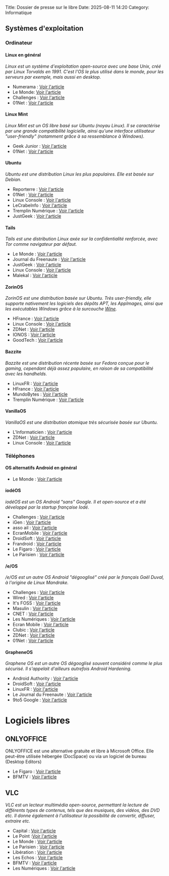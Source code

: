 Title: Dossier de presse sur le libre
Date: 2025-08-11 14:20
Category: Informatique

## Systèmes d'exploitation

### Ordinateur

#### Linux en général
*Linux est un système d'exploitation open-source avec une base Unix, créé par Linux Torvalds en 1991. C'est l'OS le plus utilisé dans le monde, pour les serveurs par exemple, mais aussi en desktop.*

* Numerama : [Voir l'article](https://www.numerama.com/tech/723035-comment-essayer-linux-sans-toucher-a-son-installation-windows.html)
* Le Monde: [Voir l'article](https://www.lemonde.fr/pixels/article/2015/08/04/cinq-systemes-d-exploitation-pour-snober-windows-10-et-mac-os_4710726_4408996.html)
* Challenges : [Voir l'article](https://www.challenges.fr/economie/chez-nous-teams-cest-fini-une-region-allemande-tourne-le-dos-a-microsoft_605969)
* 01Net : [Voir l'article](https://www.cafeyn.co/fr/article/62838/01net/2025-03-12/linux-los-du-peuple)

#### Linux Mint
*Linux Mint est un OS libre basé sur Ubuntu (noyau Linux). Il se caractérise par une grande compatibilité logicielle, ainsi qu'une interface utilisateur "user-friendly" (notamment grâce à sa ressemblance à Windows).*

* Geek Junior : [Voir l'article](https://www.geekjunior.fr/comment-passer-a-linux-numero-avril-magazine-geek-junior-63335/)
* 01Net : [Voir l'article](https://www.cafeyn.co/fr/article/b5f79/01net-hors-serie/2024-02-08/bien-debuter-avec-linux-mint)

#### Ubuntu
*Ubuntu est une distribution Linux les plus populaires. Elle est basée sur Debian.*

* Reporterre : [Voir l'article](https://reporterre.net/Halte-a-l-obsolescence-Les-vieux-ordinateurs-reprennent-vie-avec-le-systeme)
* 01Net : [Voir l'article](https://www.cafeyn.co/fr/article/52a6b/01net-hors-serie/2023-08-11/de-windows-a-ubuntu-mode-demploi)
* Linux Console : [Voir l'article](https://fr.linux-console.net/?p=35808)
* LeCrabeInfo : [Voir l'article](https://lecrabeinfo.net/tutoriels/passer-de-windows-a-linux-pourquoi-et-comment/)
* Tremplin Numérique : [Voir l'article](https://www.tremplin-numerique.org/passer-de-windows-a-linux-un-guide-de-migration-etape-par-etape)
* JustGeek : [Voir l'article](https://www.justgeek.fr/guide-pour-passer-de-windows-a-linux-39870/)

#### Tails

*Tails est une distribution Linux axée sur la confidentialité renforcée, avec Tor comme navigateur par défaut.*

* Le Monde : [Voir l'article](https://www.lemonde.fr/pixels/article/2015/02/12/source-sure-une-plate-forme-securisee-pour-lanceurs-d-alerte_4574820_4408996.html)
* Journal du Freenaute : [Voir l'article](https://www.journaldufreenaute.fr/tails-linux-naviguer-anonymement/)
* JustGeek : [Voir l'article](https://www.justgeek.fr/tails-la-distribution-linux-qui-protege-votre-vie-privee-99433/)
* Linux Console : [Voir l'article](https://fr.linux-console.net/?p=13040)
* Malekal : [Voir l'article](https://www.malekal.com/tails-os-contre-censure-anonymat/)

#### ZorinOS
*ZorinOS est une distribution basée sur Ubuntu. Très user-friendly, elle supporte nativement les logiciels des dépôts APT, les AppImages, ainsi que les exécutables Windows grâce à la surcouche [Wine](https://winehq.org).*

* HFrance : [Voir l'article](https://www.hfrance.fr/de-windows-a-la-liberte-zorin-os-18-une-migration-linux-sans-effort.html)
* Linux Console : [Voir l'article](https://fr.linux-console.net/?p=12756)
* ZDNet : [Voir l'article](https://www.zdnet.fr/guide-achat/zorin-os-l-exemple-de-ce-que-devrait-etre-un-systeme-d-exploitation-pour-ordinateur-39957276.htm)
* IONOS : [Voir l'article](https://www.ionos.fr/digitalguide/serveur/configuration/zorin-os/)
* GoodTech : [Voir l'article](https://goodtech.info/zorinos-nouvelle-version-nouveautes/)

#### Bazzite
*Bazzite est une distribution récente basée sur Fedora conçue pour le gaming, cependant déjà assez populaire, en raison de sa compatibilité avec les  handhelds.*

 * LinuxFR : [Voir l'article](https://linuxfr.org/users/xenom/journaux/petit-retour-d-experience-sur-bazzite)
 * HFrance : [Voir l'article](https://www.hfrance.fr/5-raisons-dutiliser-bazzite-plutot-que-windows-sur-votre-pc-de-jeu.html)
 * MundoBytes : [Voir l'article](https://mundobytes.com/fr/bazzite-linux/)
 * Tremplin Numérique : [Voir l'article](https://www.tremplin-numerique.org/5-raisons-de-remplacer-steamos-par-bazzite-et-3-raisons-de-ne-pas)

#### VanillaOS
*VanillaOS est une distribution atomique très sécurisée basée sur Ubuntu.*

 * L'Informaticien : [Voir l'article](https://www.cafeyn.co/fr/article/30abb/linformaticien/2023-04-14/une-nouvelle-approche-de-la-securite-avec-vanilla-os)
 * ZDNet : [Voir l'article](https://www.zdnet.fr/guide-achat/vanilla-os-propose-une-nouvelle-approche-de-la-securite-sur-linux-39952260.htm)
 * Linux Console : [Voir l'article](https://fr.linux-console.net/?p=33573)
### Téléphones

#### OS alternatifs Android en général
 * Le Monde : [Voir l'article](https://www.lemonde.fr/pixels/article/2022/11/12/un-smartphone-android-sans-google-c-est-possible-qu-en-pensent-les-utilisateurs_6149559_4408996.html)

#### iodéOS
*iodéOS est un OS Android "sans" Google. Il et open-source et a été développé par la startup française Iodé.*

* Challenges : [Voir l'article](https://www.challenges.fr/entreprise/tech-numerique/smartphone-la-solution-francaise-anti-tracage-publicitaire_739240)
* iGen : [Voir l'article](https://www.igen.fr/android/2025/01/eos-et-iode-les-deux-android-francais-qui-tracent-leur-route-sans-google-148225)
* asso ail : [Voir l'article](https://asso-ail.org/2021/07/23/iodeos-lalternative-made-in-france/)
* EcranMobile : [Voir l'article](https://www.ecranmobile.fr/iodeOS-Premium-un-OS-mobile-optimise-pour-la-protection-des-donnees_a75734.html)
* DroidSoft : [Voir l'article](https://droidsoft.fr/2023/04/15/iodeos-la-surcouche-android-respectueuse-de-la-vie-privee/)
* Frandroid : [Voir l'article](https://www.frandroid.com/produits-android/2411636_ce-nouveau-smartphone-equipe-dun-os-francais-veut-placer-votre-vie-privee-au-sommet-de-ses-priorites)
* Le Figaro : [Voir l'article](https://www.lefigaro.fr/secteur/high-tech/iode-le-logiciel-francais-qui-protege-les-donnees-de-vos-smartphones-20210908)
* Le Parisien : [Voir l'article](https://www.leparisien.fr/high-tech/le-parisien-a-teste-les-smartphones-anti-trackers-publicitaires-de-iode-09-12-2021-CHLDID34ORGNVGE7G7U2LB7TQQ.php)

#### /e/OS
*/e/OS est un autre OS Android "dégooglisé" créé par le français Gaël Duval, à l'origine de Linux Mandrake.*

* Challenges : [Voir l'article](https://www.challenges.fr/vie-entreprise/club-entrepreneurs/murena-le-logiciel-d-exploitation-qui-bloque-les-pisteurs-sur-smartphone_852720)
* Wired : [Voir l'article](https://www.wired.com/story/e-os-review/)
* It's FOSS : [Voir l'article](https://itsfoss.com/e-os-review/)
* Masulin : [Voir l'article](https://www.masculin.com/high-tech/561807-murena-one-test-smartphone-francais-anti-google/)
* CNET : [Voir l'article](https://www.cnetfrance.fr/news/murena-one-un-smartphone-degooglise-et-made-in-france-39942906.htm)
* Les Numériques : [Voir l'article](https://www.lesnumeriques.com/telephone-portable/murena-lance-la-v2-de-son-interface-e-os-n221824.html)
* Ecran Mobile : [Voir l'article](https://www.ecranmobile.fr/Murena-2-Le-Smartphone-Revolutionnaire-Axe-sur-la-Vie-Privee-et-l-Innovation-Technologique_a75250.html)
* Clubic : [Voir l'article](https://www.clubic.com/actualite-506464-le-murena-2-un-mobile-avec-un-commutateur-vie-privee-explose-son-financement-participatif.html)
* ZDNet : [Voir l'article](https://www.zdnet.fr/blogs/l-esprit-libre/libre-et-open-source-express-smile-smartphone-murena-conversions-aux-logiciels-proprietaires-39962154.htm)
* 01Net : [Voir l'article](https://www.cafeyn.co/fr/article/a51b4/01net/2024-01-24/murena-eos-un-smarthone-android-sans-fuites-de-donnees)

#### GrapheneOS
*Graphene OS est un autre OS dégooglisé souvent considéré comme le plus sécurisé. Il s'appelait d'ailleurs autrefois Android Hardening.*

* Android Authority : [Voir l'article](https://www.androidauthority.com/grapheneos-3287030/)
* DroidSoft : [Voir l'article](https://droidsoft.fr/2025/04/17/grapheneos-un-systeme-dexploitation-android-pour-google-pixel-mais-sans-google/)
* LinuxFR : [Voir l'article](https://linuxfr.org/news/retour-d-experience-sur-l-utilisation-de-grapheneos-rom-android-libre)
* Le Journal du Freenaute : [Voir l'article](https://www.journaldufreenaute.fr/quest-ce-que-grapheneos-il-rend-android-plus-prive/)
* 9to5 Google : [Voir l'article](https://9to5google.com/2024/04/16/grapheneos-review-de-googled-goodness-video/)

# Logiciels libres

## ONLYOFFICE
ONLYOFFICE est une alternative gratuite et libre à Microsoft Office. Elle peut-être utilisée hébergée (DocSpace) ou via un logiciel de bureau (Desktop Editors)

* Le Figaro : [Voir l'article](https://www.lefigaro.fr/lyon/a-lyon-les-ecologistes-abandonnent-microsoft-pour-renforcer-la-souverainete-technologique-des-services-publics-20250625)
* BFMTV : [Voir l'article](https://www.bfmtv.com/lyon/la-mairie-de-lyon-se-separe-de-la-suite-microsoft-office-au-titre-de-sa-souverainete-numerique_AN-202506240691.html)

## VLC
*VLC est un lecteur multimédia open-source, permettant la lecture de différents types de contenus, tels que des musiques, des vidéos, des DVD etc. Il donne également à l'utilisateur la possibilité de convertir, diffuser, extraire etc.*

* Capital : [Voir l'article](https://www.capital.fr/entreprises-marches/vlc-lhistoire-extraordinaire-du-logiciel-francais-le-plus-telecharge-au-monde-1361858)
* Le Point :[Voir l'article](https://www.lepoint.fr/high-tech-internet/jean-baptiste-kempf-vlc-la-success-story-d-un-entrepreneur-francais-23-10-2017-2166586_47.php)
* Le Monde : [Voir l'article](https://www.lemonde.fr/pixels/article/2019/01/28/l-irresistible-ascension-du-lecteur-video-vlc-une-revolution-francaise_5415762_4408996.html)
* Le Parisien : [Voir l'article](https://www.leparisien.fr/high-tech/vlc-fete-ses-3-milliards-de-telechargements-retour-sur-une-success-story-francaise-10-01-2019-7985283.php)
* Libération : [Voir l'article](https://www.leparisien.fr/high-tech/vlc-fete-ses-3-milliards-de-telechargements-retour-sur-une-success-story-francaise-10-01-2019-7985283.php)
* Les Echos : [Voir l'article](https://www.lesechos.fr/tech-medias/hightech/les-petits-genies-francais-derriere-le-logiciel-vlc-1174837)
* BFMTV : [Voir l'article](https://www.bfmtv.com/tech/vie-numerique/5-milliards-de-telechargements-comment-vlc-est-devenu-le-logiciel-francais-le-plus-utilise-au-monde_AV-202404090354.html)
* Les Numériques : [Voir l'article](https://www.lesnumeriques.com/appli-logiciel/interview-tout-savoir-sur-vlc-logiciel-francais-plus-utilise-a1777.html)